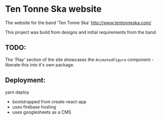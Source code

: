 # Ten Tonne Ska website
The website for the band 'Ten Tonne Ska'
http://www.tentonneska.com/

This project was build from designs and initial requirements from the band.


## TODO:

The 'Play' section of the site showcases the `AnimatedFigure` component - liberate this into it's own package.

## Deployment:

yarn deploy

- bootstrapped from create-react-app
- uses firebase hosting
- uses googlesheets as a CMS

